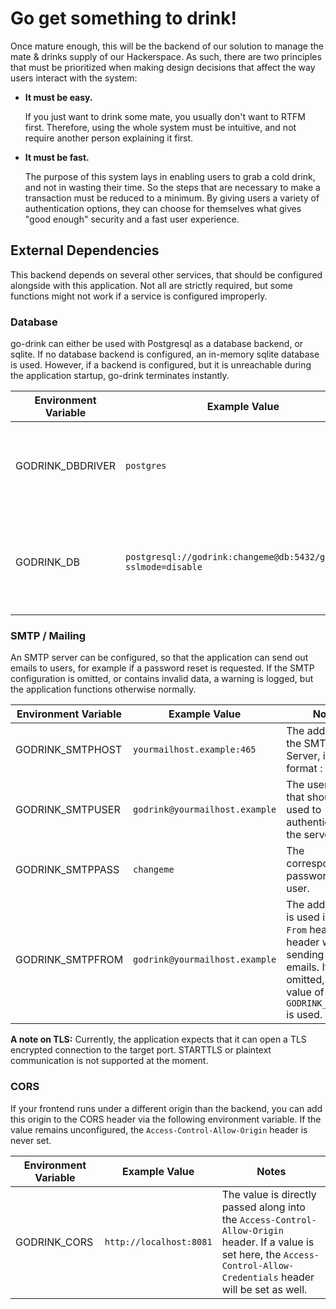 # Go get something to drink!

Once mature enough, this will be the backend of our solution to manage the mate & drinks supply of our Hackerspace. As 
such, there are two principles that must be prioritized when making design decisions that affect the way users 
interact with the system:

 * **It must be easy.**
    
    If you just want to drink some mate, you usually don't want to RTFM first. Therefore, using the whole system must be 
    intuitive, and not require another person explaining it first. 

 * **It must be fast.**

    The purpose of this system lays in enabling users to grab a cold drink, and not in wasting their time. So the steps 
    that are necessary to make a transaction must be reduced to a minimum. By giving users a variety of authentication 
    options, they can choose for themselves what gives "good enough" security and a fast user experience. 

## External Dependencies
This backend depends on several other services, that should be configured alongside with this application. Not all are 
strictly required, but some functions might not work if a service is configured improperly. 

### Database
go-drink can either be used with Postgresql as a database backend, or sqlite. If no database backend is configured, an 
in-memory sqlite database is used. However, if a backend is configured, but it is unreachable during the application 
startup, go-drink terminates instantly.

| Environment Variable | Example Value                                                   | Notes                                                              |
|----------------------|-----------------------------------------------------------------|--------------------------------------------------------------------|
| GODRINK_DBDRIVER     | `postgres`                                                      | The database backend to use. May either be `postgres` or `sqlite`. | 
| GODRINK_DB           | `postgresql://godrink:changeme@db:5432/godrink?sslmode=disable` | A connection string describing of the database can be reached      | 

### SMTP / Mailing
An SMTP server can be configured, so that the application can send out emails to users, for example if a password reset 
is requested. If the SMTP configuration is omitted, or contains invalid data, a warning is logged, but the application 
functions otherwise normally.

| Environment Variable | Example Value                  | Notes                                                                                                                              |
|----------------------|--------------------------------|------------------------------------------------------------------------------------------------------------------------------------|
| GODRINK_SMTPHOST     | `yourmailhost.example:465`     | The address of the SMTP Server, in the format <host>:<port>                                                                        |
| GODRINK_SMTPUSER     | `godrink@yourmailhost.example` | The username that should be used to authenticate to the server                                                                     |
| GODRINK_SMTPPASS     | `changeme`                     | The corresponding password for the user.                                                                                           |
| GODRINK_SMTPFROM     | `godrink@yourmailhost.example` | The address that is used in the `From` header header when sending out emails. If omitted, the value of `GODRINK_SMTPUSER` is used. |

**A note on TLS:** Currently, the application expects that it can open a TLS encrypted connection to the target port. 
STARTTLS or plaintext communication is not supported at the moment. 

### CORS
If your frontend runs under a different origin than the backend, you can add this origin to the CORS header via the 
following environment variable. If the value remains unconfigured, the `Access-Control-Allow-Origin` header is never set. 

| Environment Variable | Example Value           | Notes                                                                                                                                                                        |
|----------------------|-------------------------|------------------------------------------------------------------------------------------------------------------------------------------------------------------------------|
| GODRINK_CORS         | `http://localhost:8081` | The value is directly passed along into the `Access-Control-Allow-Origin` header. If a value is set here, the `Access-Control-Allow-Credentials` header will be set as well. | 
